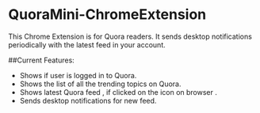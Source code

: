# QuoraMini-ChromeExtension
This Chrome Extension is for Quora readers. It sends desktop notifications periodically with the latest feed in your account.

##Current Features:
* Shows if user is logged in to Quora.
* Shows the list of all the trending topics on Quora.
* Shows latest Quora feed , if clicked on the icon on browser .
* Sends desktop notifications for new feed.
